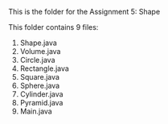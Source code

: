 This is the folder for the Assignment 5: Shape

This folder contains 9 files:
1. Shape.java
2. Volume.java
3. Circle.java
4. Rectangle.java
5. Square.java
6. Sphere.java
7. Cylinder.java
8. Pyramid.java
9. Main.java

